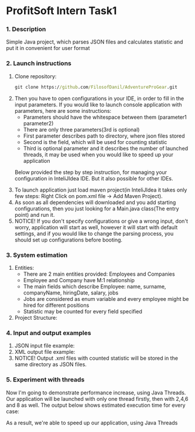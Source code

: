 <h1>ProfitSoft Intern Task1</h1>
<h3>1. Description</h3>
<p> Simple Java project, which parses JSON files
and calculates statistic and put it in convenient for user format</p>
<h3>2. Launch instructions</h3>
<ol>
<li>
Clone repository:

```cmd
git clone https://github.com/FilosofDanil/AdventureProGear.git
```

</li>

<li>
Then you have to open configurations in your IDE, in order to fill in the input parameters.
If you would like to launch console application with parameters, here are some instructions:

- Parameters should have the whitespace between them (parameter1 parameter2)
- There are only three parameters(3rd is optional)
- First parameter describes path to directory, where json files stored
- Second is the field, which will be used for counting statistic
- Third is optional parameter and it describes the number of launched threads, it may be used when you would like to speed up your application

Below provided the step by step instruction, for managing your configuration in InteliJIdea IDE.
But it also possible for other IDEs.

</li>

<li>
    To launch application just load maven project(in InteliJIdea it takes only few steps: Right Click on pom.xml file -> Add Maven Project).
</li>
<li>
    As soon as all dependencies will downloaded and you add starting configurations, then you just looking for a Main.java class(The entry point) and run it.
</li>
<li>
    NOTICE! If you don't specify configurations or give a wrong input, don't worry, application will start as well, however it will start with default settings, and if you would like to change the parsing process, you should set up configurations before booting.
</li>
</ol>

<h3>3. System estimation</h3>
<ol>
<li>
Entities:

- There are 2 main entities provided: Employees and Companies
- Employee and Company have M:1 relationship
- The main fields which describe Employee: name, surname, companyName, hiringDate, salary, jobs
- Jobs are considered as enum variable and every employee might be hired for different positions    
- Statistic may be counted for every field specified 
</li>

<li>
Project Structure:
</li>

</ol>

<h3>4. Input and output examples</h3>
<ol>
<li>
 JSON input file example:
    
</li>
<li>
    XML output file example:
</li>
<li>
NOTICE! Output .xml files with counted statistic will be stored in the same directory as JSON files. 
</li>
</ol>
<h3>5. Experiment with threads</h3>
Now I'm going to demonstrate performance increase, using Java Threads.
Our application will be launched with only one thread firstly, then with 2,4,6 and 8 as well.
The output below shows estimated execution time for every case:

As a result, we're able to speed up our application, using Java Threads

